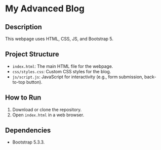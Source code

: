 # My Advanced Blog

## Description
This webpage uses HTML, CSS, JS, and Bootstrap 5.

## Project Structure
- `index.html`: The main HTML file for the webpage.
- `css/styles.css`: Custom CSS styles for the blog.
- `js/script.js`: JavaScript for interactivity (e.g., form submission, back-to-top button).

## How to Run
1. Download or clone the repository.
2. Open `index.html` in a web browser.

## Dependencies
- Bootstrap 5.3.3.
